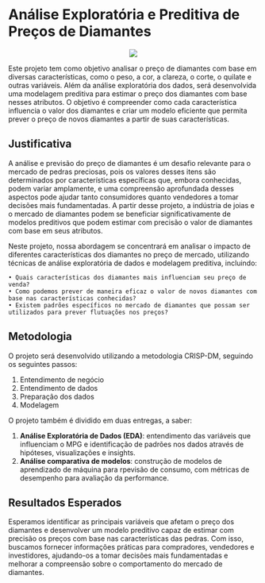 # Análise Exploratória e Preditiva de Preços de Diamantes

<p align="center">
      <img src="https://mir-s3-cdn-cf.behance.net/project_modules/disp/9ecfb453946957.594bc3870b754.gif"/>
    </p>
 
Este projeto tem como objetivo analisar o preço de diamantes com base em diversas características, como o peso, a cor, a clareza, o corte, o quilate e outras variáveis. Além da análise exploratória dos dados, será desenvolvida uma modelagem preditiva para estimar o preço dos diamantes com base nesses atributos. O objetivo é compreender como cada característica influencia o valor dos diamantes e criar um modelo eficiente que permita prever o preço de novos diamantes a partir de suas características.

## Justificativa

A análise e previsão do preço de diamantes é um desafio relevante para o mercado de pedras preciosas, pois os valores desses itens são determinados por características específicas que, embora conhecidas, podem variar amplamente, e uma compreensão aprofundada desses aspectos pode ajudar tanto consumidores quanto vendedores a tomar decisões mais fundamentadas. A partir desse projeto, a indústria de joias e o mercado de diamantes podem se beneficiar significativamente de modelos preditivos que podem estimar com precisão o valor de diamantes com base em seus atributos.

Neste projeto, nossa abordagem se concentrará em analisar o impacto de diferentes características dos diamantes no preço de mercado, utilizando técnicas de análise exploratória de dados e modelagem preditiva, incluindo:

    • Quais características dos diamantes mais influenciam seu preço de venda?
    • Como podemos prever de maneira eficaz o valor de novos diamantes com base nas características conhecidas?
    • Existem padrões específicos no mercado de diamantes que possam ser utilizados para prever flutuações nos preços?

## Metodologia

O projeto será desenvolvido utilizando a metodologia CRISP-DM, seguindo os seguintes passos:

1. Entendimento de negócio
2. Entendimento de dados
3. Preparação dos dados
4. Modelagem

O projeto também é dividido em duas entregas, a saber:

1. **Análise Exploratória de Dados (EDA)**: entendimento das variáveis que influenciam o MPG e identificação de padrões nos dados através de hipóteses, visualizações e insights.
2. **Análise comparativa de modelos**: construção de modelos de aprendizado de máquina para rpevisão de consumo, com métricas de desempenho para avaliação da performance.

## Resultados Esperados

Esperamos identificar as principais variáveis que afetam o preço dos diamantes e desenvolver um modelo preditivo capaz de estimar com precisão os preços com base nas características das pedras. Com isso, buscamos fornecer informações práticas para compradores, vendedores e investidores, ajudando-os a tomar decisões mais fundamentadas e melhorar a compreensão sobre o comportamento do mercado de diamantes.







